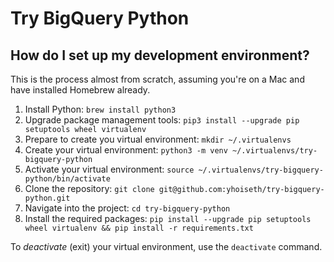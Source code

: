 # Try BigQuery Python

## How do I set up my development environment?

This is the process almost from scratch, assuming you're on a Mac and have installed Homebrew already.

1. Install Python: `brew install python3`
2. Upgrade package management tools: `pip3 install --upgrade pip setuptools wheel virtualenv`
4. Prepare to create you virtual environment: `mkdir ~/.virtualenvs`
5. Create your virtual environment: `python3 -m venv ~/.virtualenvs/try-bigquery-python`
6. Activate your virtual environment: `source ~/.virtualenvs/try-bigquery-python/bin/activate`
7. Clone the repository: `git clone git@github.com:yhoiseth/try-bigquery-python.git`
8. Navigate into the project: `cd try-bigquery-python`
9. Install the required packages: `pip install --upgrade pip setuptools wheel virtualenv && pip install -r requirements.txt`

To _deactivate_ (exit) your virtual environment, use the `deactivate` command.